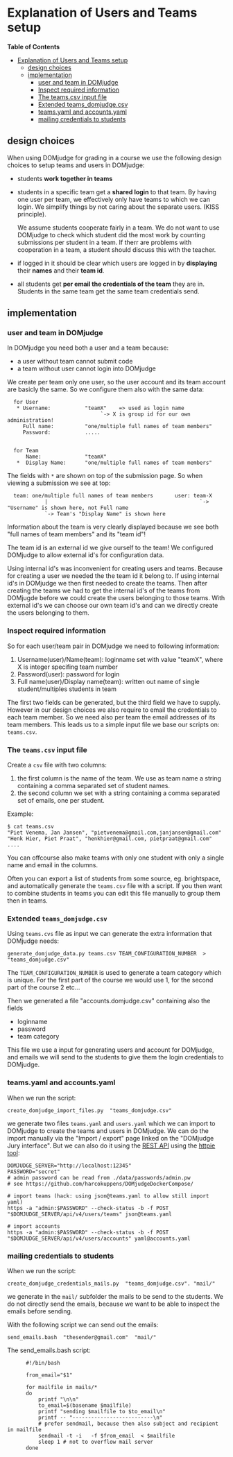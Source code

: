 # Explanation of Users and Teams setup 

**Table of Contents**
<!--ts-->
* [Explanation of Users and Teams setup](Explanation_of_users_and_teams_setup.md#explanation-of-users-and-teams-setup)
   * [design choices](Explanation_of_users_and_teams_setup.md#design-choices)
   * [implementation](Explanation_of_users_and_teams_setup.md#implementation)
      * [user and team in DOMjudge](Explanation_of_users_and_teams_setup.md#user-and-team-in-domjudge)
      * [Inspect required information](Explanation_of_users_and_teams_setup.md#inspect-required-information)
      * [The teams.csv input file](Explanation_of_users_and_teams_setup.md#the-teamscsv-input-file)
      * [Extended teams_domjudge.csv](Explanation_of_users_and_teams_setup.md#extended-teams_domjudgecsv)
      * [teams.yaml and accounts.yaml](Explanation_of_users_and_teams_setup.md#teamsyaml-and-accountsyaml)
      * [mailing credentials to students](Explanation_of_users_and_teams_setup.md#mailing-credentials-to-students)

<!-- Created by https://github.com/ekalinin/github-markdown-toc -->
<!-- Added by: harcok, at: wo jul  3 12:02:44 CEST 2024 -->

<!--te-->

## design choices

When using DOMjudge for grading in a course we use the following design choices to setup teams and users in DOMjudge:
      
   * students **work together in teams**
      
   * students in a specific team get a **shared login** to that team. By having one user per team, we effectively only have teams to which we can login. We simplify things by not caring about the separate users. (KISS principle).
      
     We assume students cooperate fairly in a team. We do not want to use DOMjudge to check which student did the most work by counting submissions per student in a team.
        If therr are problems with cooperation in a team, a student should discuss this with the teacher.

   * if logged in it should be clear which users are logged in by **displaying** their **names** and their **team id**.
      
   * all students get **per email the credentials of the team** they are in. Students in the same team get the same team credentials send.     


## implementation


### user and team in DOMjudge

In DOMjudge you need both a user and a team because:

* a user without team cannot submit code
* a team without user cannot login into DOMjudge


We create per team only one user, so the user account and its team account are basicly the same.
So we configure them also with the same data:

      for User
       * Username:           "teamX"    => used as login name            
                                  `-> X is group id for our own administration! 
         Full name:          "one/multiple full names of team members"     
         Password:           .....
         
         
      for Team 
          Name:              "teamX"                                     
       *  Display Name:      "one/multiple full names of team members"
   
  The fields with `*` are shown on top of the submission page. 
  So when viewing a submission we see at top:
     
      team: one/multiple full names of team members       user: team-X     
                |                                                 `-> "Username" is shown here, not Full name
                `-> Team's "Display Name" is shown here

 Information about the team is very clearly displayed because we see both "full names of team members" and its "team id"!
 
 
The team id  is an external id we give ourself to the team!  We configured DOMjudge to allow external id's for configuration data.  

Using internal id's was inconvenient for creating users and teams. Because for creating a user we needed the the team id it belong to.  If using internal id's in DOMjudge we then first needed to create the teams. Then after creating the teams we had to get the internal id's of the teams from DOMjugde before we could create the users belonging to those teams. With external id's we can choose our own team id's and can we directly create the users belonging to them.

### Inspect required information

So for each user/team pair in DOMjudge we need to following information:

1. Username(user)/Name(team):  loginname set with value "teamX", where X is integer specifing team number
2. Password(user): password for login
3. Full name(user)/Display name(team):	 written out name of single student/multiples students in team

The first two fields can be generated, but the third field we have to supply. However in our design choices we also require to email the credentials to  each team member. So we need also per team the email addresses of its team members. This leads us to a simple input file we base our scripts on: `teams.csv`.

### The `teams.csv` input file


Create a `csv` file with two columns:

   1. the first column is  the name of the team. We use as team name a string containing a comma separated set of student names.
   2. the second column we set with a string containing a comma separated set of emails, one per student.

Example:

    $ cat teams.csv
    "Piet Venema, Jan Jansen", "pietvenema@gmail.com,janjansen@gmail.com"
    "Henk Hier, Piet Praat", "henkhier@gmail.com, pietpraat@gmail.com"
    ....
          
   You can offcourse also make teams with only one student with only a single name and email in the columns.           
   
   Often you can export a list of students from some source, eg. brightspace,  and automatically generate the `teams.csv` file with a script. If you then want to combine students in teams you can edit this file manually to group them then in teams.


###  Extended `teams_domjudge.csv`
Using `teams.cvs` file as input we can generate the extra information that DOMjudge needs:


    generate_domjudge_data.py teams.csv TEAM_CONFIGURATION_NUMBER  > "teams_domjudge.csv"
   
The  `TEAM_CONFIGURATION_NUMBER` is used to generate a team category which is unique. For the first part of the course we would use 1, for the second part of the course 2 etc...

Then we generated a file  "accounts.domjudge.csv" containing also the fields
  
 * loginname
 * password
 * team category

This file we use a input for generating users and account for DOMjudge, and emails we will send to the students to give them the login credentials to DOMjudge.

### teams.yaml and accounts.yaml

When we run the script:

    create_domjudge_import_files.py  "teams_domjudge.csv" 

we generate two files `teams.yaml` and `users.yaml` which we can import to DOMjudge to create the teams and users in DOMjudge. We can do the import manually 
via the "Import / export" page linked on the "DOMjudge Jury interface". But we can also do it using the [REST API](https://www.domjudge.org/docs/manual/main/develop.html#api) using the [httpie tool](https://httpie.io):

    DOMJUDGE_SERVER="http://localhost:12345"    
    PASSWORD="secret" 
    # admin password can be read from ./data/passwords/admin.pw 
    # see https://github.com/harcokuppens/DOMjudgeDockerCompose/
    
    # import teams (hack: using json@teams.yaml to allow still import yaml)
    https -a "admin:$PASSWORD" --check-status -b -f POST "$DOMJUDGE_SERVER/api/v4/users/teams" json@teams.yaml

    # import accounts
    https -a "admin:$PASSWORD" --check-status -b -f POST "$DOMJUDGE_SERVER/api/v4/users/accounts" yaml@accounts.yaml


### mailing credentials to students

When we run the script:

    create_domjudge_credentials_mails.py  "teams_domjudge.csv". "mail/" 

we generate in the `mail/` subfolder the mails to be send to the students.
We do not directly send the emails, because we want to be able to inspect the emails before sending.

With the following script we  can send out the emails:

    send_emails.bash  "thesender@gmail.com"  "mail/"


The send_emails.bash script:

          #!/bin/bash

          from_email="$1"
          
          for mailfile in mails/*
          do 
              printf "\n\n"
              to_email=$(basename $mailfile)
              printf "sending $mailfile to $to_email\n"
              printf -- "--------------------------\n"
              # prefer sendmail, because then also subject and recipient in mailfile
              sendmail -t -i   -f $from_email  < $mailfile
              sleep 1 # not to overflow mail server
          done
